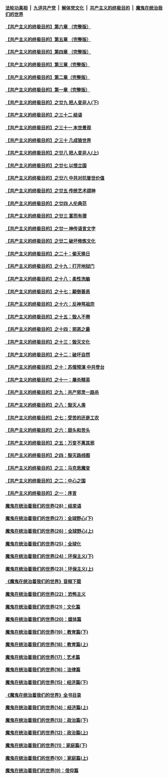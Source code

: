 

####  [法轮功真相](../../../../basic/blob/master/README.md?t=05301101) &nbsp;|&nbsp; [九评共产党](../../../../9ping.md/blob/master/README.md?t=05301101) &nbsp;|&nbsp; [解体党文化](../../../../jtdwh.md/blob/master/README.md?t=05301101)  &nbsp;|&nbsp; [共产主义的终极目的](../../../../gczydzjmd.md/blob/master/README.md?t=05301101) &nbsp;|&nbsp; [魔鬼在统治我们的世界](../../../../mgztzwmdsj.md/blob/master/README.md?t=05301101) 

#### [【共产主义的终极目的】第六章 （完整版）](../pages/nsc422/n11428913.md?t=05301101) 

#### [【共产主义的终极目的】第五章 （完整版）](../pages/nsc422/n11428912.md?t=05301101) 

#### [【共产主义的终极目的】第四章 （完整版）](../pages/nsc422/n11428907.md?t=05301101) 

#### [【共产主义的终极目的】第三章（完整版）](../pages/nsc422/n11428848.md?t=05301101) 

#### [【共产主义的终极目的】第二章（完整版）](../pages/nsc422/n11428831.md?t=05301101) 

#### [【共产主义的终极目的】第一章（完整版）](../pages/nsc422/n11417651.md?t=05301101) 

#### [【共产主义的终极目的】之廿九 把人变非人(下)](../pages/nsc422/n11344140.md?t=05301101) 

#### [【共产主义的终极目的】之三十二 结语](../pages/nsc422/n11360535.md?t=05301101) 

#### [【共产主义的终极目的】之三十一 末世景观](../pages/nsc422/n11351129.md?t=05301101) 

#### [【共产主义的终极目的】之三十 几成狼世界](../pages/nsc422/n11348280.md?t=05301101) 

#### [【共产主义的终极目的】之廿八 把人变非人(上)](../pages/nsc422/n11340492.md?t=05301101) 

#### [【共产主义的终极目的】之廿七 以恨立国](../pages/nsc422/n11336944.md?t=05301101) 

#### [【共产主义的终极目的】之廿六 中共对抗普世价值](../pages/nsc422/n11324785.md?t=05301101) 

#### [【共产主义的终极目的】之廿五 传统艺术颂神](../pages/nsc422/n11296396.md?t=05301101) 

#### [【共产主义的终极目的】之廿四 人伦典范](../pages/nsc422/n11296397.md?t=05301101) 

#### [【共产主义的终极目的】之廿三 富而有德](../pages/nsc422/n11283598.md?t=05301101) 

#### [【共产主义的终极目的】之廿一 神传语言文字](../pages/nsc422/n11263265.md?t=05301101) 

#### [【共产主义的终极目的】之廿二 破坏修炼文化](../pages/nsc422/n11245728.md?t=05301101) 

#### [【共产主义的终极目的】之二十：偷天换日](../pages/nsc422/n11238846.md?t=05301101) 

#### [【共产主义的终极目的】之十九：打开地狱门](../pages/nsc422/n11206376.md?t=05301101) 

#### [【共产主义的终极目的】之十八：柔性洗脑](../pages/nsc422/n11199994.md?t=05301101) 

#### [【共产主义的终极目的】之十七：颠倒善恶](../pages/nsc422/n11179782.md?t=05301101) 

#### [【共产主义的终极目的】之十六：反神骂祖宗](../pages/nsc422/n11166798.md?t=05301101) 

#### [【共产主义的终极目的】之十五：毁人不倦](../pages/nsc422/n11166792.md?t=05301101) 

#### [【共产主义的终极目的】之十四：邪恶之最](../pages/nsc422/n11150249.md?t=05301101) 

#### [【共产主义的终极目的】之十三：毁灭文化](../pages/nsc422/n11135227.md?t=05301101) 

#### [【共产主义的终极目的】之十二：破坏自然](../pages/nsc422/n11135214.md?t=05301101) 

#### [【共产主义的终极目的】之十：苏俄预演 中共登台](../pages/nsc422/n11118424.md?t=05301101) 

#### [【共产主义的终极目的】之十一：屠杀精英](../pages/nsc422/n11118442.md?t=05301101) 

#### [【共产主义的终极目的】之九：共产邪灵一路杀](../pages/nsc422/n11114139.md?t=05301101) 

#### [【共产主义的终极目的】之八：毁灭人类](../pages/nsc422/n11108503.md?t=05301101) 

#### [【共产主义的终极目的】之七：受苦的还是工农](../pages/nsc422/n11101809.md?t=05301101) 

#### [【共产主义的终极目的】之六：甜头和苦头](../pages/nsc422/n11096971.md?t=05301101) 

#### [【共产主义的终极目的】之五：万变不离其邪](../pages/nsc422/n11091285.md?t=05301101) 

#### [【共产主义的终极目的】之四：毁灭路线图](../pages/nsc422/n11086284.md?t=05301101) 

#### [【共产主义的终极目的】之三：马克思魔变](../pages/nsc422/n11061941.md?t=05301101) 

#### [【共产主义的终极目的】之二：中心之国](../pages/nsc422/n11047728.md?t=05301101) 

#### [【共产主义的终极目的】之一：序言](../pages/nsc422/n11086077.md?t=05301101) 

#### [魔鬼在统治着我们的世界(28)：结束语](../pages/nsc422/n10936246.md?t=05301101) 

#### [魔鬼在统治着我们的世界(27)：全球野心(下)](../pages/nsc422/n10928319.md?t=05301101) 

#### [魔鬼在统治着我们的世界(26)：全球野心(上)](../pages/nsc422/n10900318.md?t=05301101) 

#### [魔鬼在统治着我们的世界(25)：全球化](../pages/nsc422/n10788205.md?t=05301101) 

#### [魔鬼在统治着我们的世界(24)：环保主义(下)](../pages/nsc422/n10695307.md?t=05301101) 

#### [魔鬼在统治着我们的世界(23)：环保主义(上)](../pages/nsc422/n10688613.md?t=05301101) 

#### [《魔鬼在统治着我们的世界》音频下载](../pages/nsc422/n10635553.md?t=05301101) 

#### [魔鬼在统治着我们的世界(22)：恐怖主义](../pages/nsc422/n10614727.md?t=05301101) 

#### [魔鬼在统治着我们的世界(21)：文化篇](../pages/nsc422/n10597706.md?t=05301101) 

#### [魔鬼在统治着我们的世界(20)：媒体篇](../pages/nsc422/n10586579.md?t=05301101) 

#### [魔鬼在统治着我们的世界(19)：教育篇(下)](../pages/nsc422/n10564808.md?t=05301101) 

#### [魔鬼在统治着我们的世界(18)：教育篇(上)](../pages/nsc422/n10526970.md?t=05301101) 

#### [魔鬼在统治着我们的世界(17)：艺术篇](../pages/nsc422/n10499093.md?t=05301101) 

#### [魔鬼在统治着我们的世界(16)：法律篇](../pages/nsc422/n10485969.md?t=05301101) 

#### [魔鬼在统治着我们的世界(15)：经济篇(下)](../pages/nsc422/n10469975.md?t=05301101) 

#### [《魔鬼在统治着我们的世界》全书目录](../pages/nsc422/n10464261.md?t=05301101) 

#### [魔鬼在统治着我们的世界(14)：经济篇(上)](../pages/nsc422/n10457370.md?t=05301101) 

#### [魔鬼在统治着我们的世界(13)：政治篇(下)](../pages/nsc422/n10448270.md?t=05301101) 

#### [魔鬼在统治着我们的世界(12)：政治篇(上)](../pages/nsc422/n10444576.md?t=05301101) 

#### [魔鬼在统治着我们的世界(11)：家庭篇(下)](../pages/nsc422/n10440961.md?t=05301101) 

#### [魔鬼在统治着我们的世界(10)：家庭篇(上)](../pages/nsc422/n10435448.md?t=05301101) 

#### [魔鬼在统治着我们的世界(9)：信仰篇](../pages/nsc422/n10432159.md?t=05301101) 

